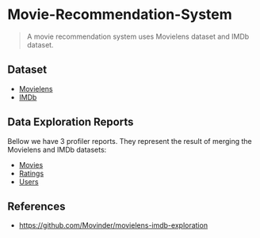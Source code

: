# Movie-Recommendation-System

> A movie recommendation system uses Movielens dataset and IMDb dataset.



## Dataset
- [Movielens](https://github.com/DAISYzxy/Movie-Recommendation-System/blob/main/Data/movielens-1m.zip)
- [IMDb](https://www.imdb.com/interfaces/)


## Data Exploration Reports
Bellow we have 3 profiler reports. They represent the result of merging the Movielens and IMDb datasets:
- [Movies](https://github.com/DAISYzxy/Movie-Recommendation-System/blob/main/EDA/Report/movies_report.html)
- [Ratings](https://github.com/DAISYzxy/Movie-Recommendation-System/blob/main/EDA/Report/ratings_report.html)
- [Users](https://github.com/DAISYzxy/Movie-Recommendation-System/blob/main/EDA/Report/users_report.html)


## References
* https://github.com/Movinder/movielens-imdb-exploration

